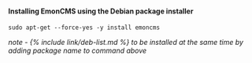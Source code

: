 #### Installing EmonCMS using the Debian package installer

    sudo apt-get --force-yes -y install emoncms
    
*note - {% include link/deb-list.md %} to be installed at the same time by adding package name to command above*
